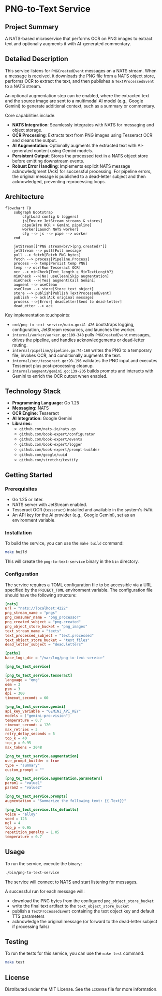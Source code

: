 # PNG-to-Text Service

## Project Summary

A NATS-based microservice that performs OCR on PNG images to extract text and optionally augments it with AI-generated commentary.

## Detailed Description

This service listens for `PNGCreatedEvent` messages on a NATS stream. When a message is received, it downloads the PNG file from a NATS object store, performs OCR to extract the text, and then publishes a `TextProcessedEvent` to a NATS stream.

An optional augmentation step can be enabled, where the extracted text and the source image are sent to a multimodal AI model (e.g., Google Gemini) to generate additional context, such as a summary or commentary.

Core capabilities include:

-   **NATS Integration**: Seamlessly integrates with NATS for messaging and object storage.
-   **OCR Processing**: Extracts text from PNG images using Tesseract OCR and cleans the output.
-   **AI Augmentation**: Optionally augments the extracted text with AI-generated content using Gemini models.
-   **Persistent Output**: Stores the processed text in a NATS object store before emitting downstream events.
-   **Robust Error Handling**: Implements explicit NATS message acknowledgment (Ack) for successful processing. For pipeline errors, the original message is published to a dead-letter subject and then acknowledged, preventing reprocessing loops.

## Architecture

```mermaid
flowchart TD
    subgraph Bootstrap
        cfg[Load config & loggers]
        js[Ensure JetStream streams & stores]
        pipe[Wire OCR + Gemini pipeline]
        worker[Launch NATS worker]
        cfg --> js --> pipe --> worker
    end

    jetStream[["PNG stream<br/>(png.created)"]]
    jetStream --> pull[Pull message]
    pull --> fetch[Fetch PNG bytes]
    fetch --> process[Pipeline.Process]
    process --> temp[Persist temp PNG]
    temp --> ocr[Run Tesseract OCR]
    ocr --> minCheck{Text length ≥ MinTextLength?}
    minCheck -->|No| useClean[Skip augmentation]
    minCheck -->|Yes| augment[Call Gemini]
    augment --> useClean
    useClean --> store[Store text object]
    store --> publish[Publish TextProcessedEvent]
    publish --> ack[Ack original message]
    process -->|Error| deadLetter[Send to dead-letter]
    deadLetter --> ack
```

Key implementation touchpoints:

- `cmd/png-to-text-service/main.go:41-426` bootstraps logging, configuration, JetStream resources, and launches the worker.
- `internal/worker/worker.go:109-348` pulls `PNGCreatedEvent` messages, drives the pipeline, and handles acknowledgements or dead-letter routing.
- `internal/pipeline/pipeline.go:74-160` writes the PNG to a temporary file, invokes OCR, and conditionally augments the text.
- `internal/ocr/tesseract.go:93-196` validates the PNG input and executes Tesseract plus post-processing cleanup.
- `internal/augment/gemini.go:139-205` builds prompts and interacts with Gemini to enrich the OCR output when enabled.

## Technology Stack

-   **Programming Language:** Go 1.25
-   **Messaging:** NATS
-   **OCR Engine:** Tesseract
-   **AI Integration:** Google Gemini
-   **Libraries:**
    -   `github.com/nats-io/nats.go`
    -   `github.com/book-expert/configurator`
    -   `github.com/book-expert/events`
    -   `github.com/book-expert/logger`
    -   `github.com/book-expert/prompt-builder`
    -   `github.com/google/uuid`
    -   `github.com/stretchr/testify`

## Getting Started

### Prerequisites

-   Go 1.25 or later.
-   NATS server with JetStream enabled.
-   Tesseract OCR (`tesseract`) installed and available in the system's `PATH`.
-   An API key for the AI provider (e.g., Google Gemini), set as an environment variable.

### Installation

To build the service, you can use the `make build` command:

```bash
make build
```

This will create the `png-to-text-service` binary in the `bin` directory.

### Configuration

The service requires a TOML configuration file to be accessible via a URL specified by the `PROJECT_TOML` environment variable. The configuration file should have the following structure:

```toml
[nats]
url = "nats://localhost:4222"
png_stream_name = "pngs"
png_consumer_name = "png_processor"
png_created_subject = "png.created"
png_object_store_bucket = "png_images"
text_stream_name = "texts"
text_processed_subject = "text.processed"
text_object_store_bucket = "text_files"
dead_letter_subject = "dead.letters"

[paths]
base_logs_dir = "/var/log/png-to-text-service"

[png_to_text_service]

[png_to_text_service.tesseract]
language = "eng"
oem = 3
psm = 3
dpi = 300
timeout_seconds = 60

[png_to_text_service.gemini]
api_key_variable = "GEMINI_API_KEY"
models = ["gemini-pro-vision"]
temperature = 0.7
timeout_seconds = 120
max_retries = 3
retry_delay_seconds = 5
top_k = 40
top_p = 0.95
max_tokens = 2048

[png_to_text_service.augmentation]
use_prompt_builder = true
type = "summary"
custom_prompt = ""

[png_to_text_service.augmentation.parameters]
param1 = "value1"
param2 = "value2"

[png_to_text_service.prompts]
augmentation = "Summarize the following text: {{.Text}}"

[png_to_text_service.tts_defaults]
voice = "alloy"
seed = 123
ngl = 4
top_p = 0.95
repetition_penalty = 1.05
temperature = 0.7
```

## Usage

To run the service, execute the binary:

```bash
./bin/png-to-text-service
```

The service will connect to NATS and start listening for messages.

A successful run for each message will:

- download the PNG bytes from the configured `png_object_store_bucket`
- write the final text artifact to the `text_object_store_bucket`
- publish a `TextProcessedEvent` containing the text object key and default TTS parameters
- acknowledge the original message (or forward to the dead-letter subject if processing fails)

## Testing

To run the tests for this service, you can use the `make test` command:

```bash
make test
```

## License

Distributed under the MIT License. See the `LICENSE` file for more information.
